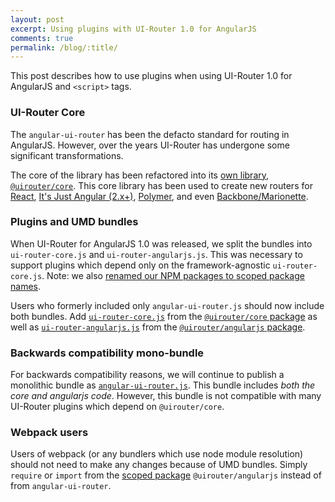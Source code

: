 ```yaml
---
layout: post
excerpt: Using plugins with UI-Router 1.0 for AngularJS
comments: true
permalink: /blog/:title/
---
```


This post describes how to use plugins when using UI-Router 1.0 for AngularJS and `<script>` tags.

### UI-Router Core

The `angular-ui-router` has been the defacto standard for routing in AngularJS.
However, over the years UI-Router has undergone some significant transformations.

The core of the library has been refactored into its [own library, `@uirouter/core`](https://github.com/ui-router/core).
This core library has been used to create new routers for 
[React](https://github.com/ui-router/react), 
[It's Just Angular (2.x+)](https://github.com/ui-router/angular), 
[Polymer](https://github.com/ergo/polymer-ui-router), and even 
[Backbone/Marionette](https://github.com/bobmanary/ui-router-marionette).


### Plugins and UMD bundles

When UI-Router for AngularJS 1.0 was released, we split the bundles into `ui-router-core.js` and `ui-router-angularjs.js`.
This was necessary to support plugins which depend only on the framework-agnostic `ui-router-core.js`.
Note: we also [renamed our NPM packages to scoped package names](/blog/uirouter-scoped-packages/).

Users who formerly included only `angular-ui-router.js` should now include both bundles.
Add [`ui-router-core.js`](https://unpkg.com/@uirouter/core/_bundles/) from the [`@uirouter/core` package](https://github.com/ui-router/core)
as well as [`ui-router-angularjs.js`](https://unpkg.com/@uirouter/angularjs@1.0.3/release/) from the [`@uirouter/angularjs` package](https://github.com/angular-ui/ui-router).

### Backwards compatibility mono-bundle

For backwards compatibility reasons, we will continue to publish a monolithic bundle as [`angular-ui-router.js`](https://unpkg.com/@uirouter/angularjs/release/).
This bundle includes *both the core and angularjs code*.
However, this bundle is not compatible with many UI-Router plugins which depend on `@uirouter/core`.

### Webpack users

Users of webpack (or any bundlers which use node module resolution) should not need to make any changes because of UMD bundles.
Simply `require` or `import` from the [scoped package](/blog/uirouter-scoped-packages/) `@uirouter/angularjs` instead of from `angular-ui-router`.
